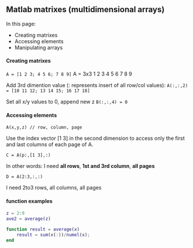 ## Matlab matrixes (multidimensional arrays)

In this page:

-   Creating matrixes
-   Accessing elements
-   Manipulating arrays

#### Creating matrixes

`A = [1 2 3; 4 5 6; 7 8 9]`
A = 3x3
1 2 3
4 5 6
7 8 9

Add 3rd dimention value (: represents insert of all row/col values):
`A(:,:,2) = [10 11 12; 13 14 15; 16 17 18]`

Set all x/y values to 0, append new z
`B(:,:,4) = 0`

#### Accessing elements

`A(x,y,z) // row, column, page`

Use the index vector [1 3] in the second dimension to access only the first and last columns of each page of A.

`C = A(p:,[1 3],:)`

In other words: I need **all rows**, **1st and 3rd column**, **all pages**

`D = A(2:3,:,:)`

I need 2to3 rows, all columns, all pages

#### function examples

```matlab
z = 2:9
ave2 = average(z)

function result = average(x)
	result = sum(x(:))/numel(x);
end
```
